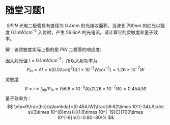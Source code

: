 # 随堂习题1

​	$Si PIN$ 光电二极管具有直径为 $0.4 mm$ 的光接收面积，当波长 $700 nm$ 的红光以强度 $0.1mW/cm^{–2}$ 入射时，产生 $56.6 nA$ 的光电流。请计算它的灵敏度和量子效率。

解：该灵敏度实际上指的是 $PIN$ 二极管的响应度:

因入射光强 $I = 0.1 mW/cm^{–2}$，所以入射功率为
$$
P_{in}=AI=\pi(0.02cm)^{2}(0.1\times 10^{-3}Wcm^{-2})=1.26\times 10^{-7}W
$$
灵敏度
$$
R=i=I_{ph}/P_{in}=(56.6\times 10^{-9}A)/(1.26\times 10^{-7}W)=0.45A/W
$$
量子效率为：
$$
\eta=R\frac{hc}{q\lambda}=(0.45A/W)\frac{(6.62\times 10^{-34}J\cdot s)(3\times 10^{8}m/s)}{(1.6\times 10^{-19}C)(700\times 10^{-9}m)}=0.80=80\%
$$
